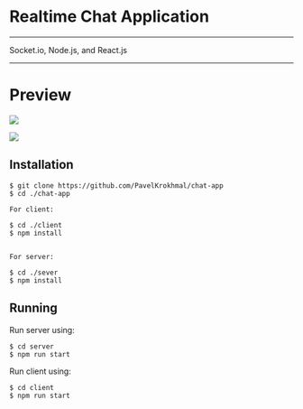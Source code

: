 # Realtime Chat Application

---

Socket.io, Node.js, and React.js

---

# Preview

![](https://github.com/PavelKrokhmal/media/blob/main/chat-app/Join.png)

![](https://github.com/PavelKrokhmal/media/blob/main/chat-app/Chat.png)

## Installation

```
$ git clone https://github.com/PavelKrokhmal/chat-app
$ cd ./chat-app

For client:

$ cd ./client
$ npm install


For server:

$ cd ./sever
$ npm install

```

## Running

Run server using:

```
$ cd server
$ npm run start
```


Run client using:

```
$ cd client
$ npm run start
```
